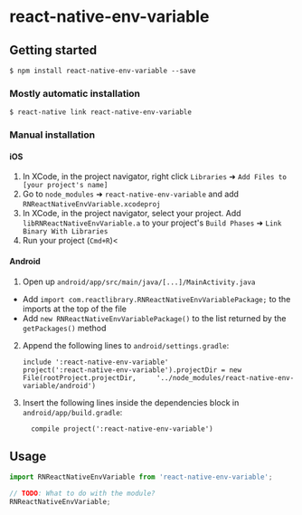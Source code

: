 
# react-native-env-variable

## Getting started

`$ npm install react-native-env-variable --save`

### Mostly automatic installation

`$ react-native link react-native-env-variable`

### Manual installation


#### iOS

1. In XCode, in the project navigator, right click `Libraries` ➜ `Add Files to [your project's name]`
2. Go to `node_modules` ➜ `react-native-env-variable` and add `RNReactNativeEnvVariable.xcodeproj`
3. In XCode, in the project navigator, select your project. Add `libRNReactNativeEnvVariable.a` to your project's `Build Phases` ➜ `Link Binary With Libraries`
4. Run your project (`Cmd+R`)<

#### Android

1. Open up `android/app/src/main/java/[...]/MainActivity.java`
  - Add `import com.reactlibrary.RNReactNativeEnvVariablePackage;` to the imports at the top of the file
  - Add `new RNReactNativeEnvVariablePackage()` to the list returned by the `getPackages()` method
2. Append the following lines to `android/settings.gradle`:
  	```
  	include ':react-native-env-variable'
  	project(':react-native-env-variable').projectDir = new File(rootProject.projectDir, 	'../node_modules/react-native-env-variable/android')
  	```
3. Insert the following lines inside the dependencies block in `android/app/build.gradle`:
  	```
      compile project(':react-native-env-variable')
  	```




## Usage
```javascript
import RNReactNativeEnvVariable from 'react-native-env-variable';

// TODO: What to do with the module?
RNReactNativeEnvVariable;
```
  
